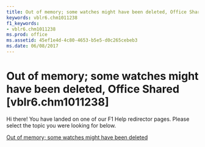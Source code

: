 ```yaml
---
title: Out of memory; some watches might have been deleted, Office Shared [vblr6.chm1011238]
keywords: vblr6.chm1011238
f1_keywords:
- vblr6.chm1011238
ms.prod: office
ms.assetid: 45ef1e4d-4c80-4653-b5e5-d0c265cebeb3
ms.date: 06/08/2017
---
```



# Out of memory; some watches might have been deleted, Office Shared [vblr6.chm1011238]

Hi there! You have landed on one of our F1 Help redirector pages. Please select the topic you were looking for below.

[Out of memory; some watches might have been deleted](http://msdn.microsoft.com/library/78af5be3-036c-e317-e075-befc7dca6c4b%28Office.15%29.aspx)


